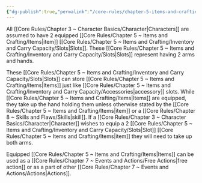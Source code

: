 ```yaml
---
{"dg-publish":true,"permalink":"/core-rules/chapter-5-items-and-crafting/inventory-and-carry-capacity/equipped/"}
---
```


All [[Core Rules/Chapter 3 ~ Character Basics/Character\|Characters]] are assumed to have 2 equipped [[Core Rules/Chapter 5 ~ Items and Crafting/Items\|item]] [[Core Rules/Chapter 5 ~ Items and Crafting/Inventory and Carry Capacity/Slots\|Slots]]. These [[Core Rules/Chapter 5 ~ Items and Crafting/Inventory and Carry Capacity/Slots\|Slots]] represent having 2 arms and hands.

These [[Core Rules/Chapter 5 ~ Items and Crafting/Inventory and Carry Capacity/Slots\|Slots]] can store [[Core Rules/Chapter 5 ~ Items and Crafting/Items\|Items]] just like [[Core Rules/Chapter 5 ~ Items and Crafting/Inventory and Carry Capacity/Accessories\|accessory]] slots. While [[Core Rules/Chapter 5 ~ Items and Crafting/Items\|Items]] are equipped, they take up the hand holding them unless otherwise stated by the [[Core Rules/Chapter 5 ~ Items and Crafting/Items\|item]] or a [[Core Rules/Chapter 8 ~ Skills and Flaws/Skills\|skill]]. If a [[Core Rules/Chapter 3 ~ Character Basics/Character\|Character]] wishes to equip a 2 [[Core Rules/Chapter 5 ~ Items and Crafting/Inventory and Carry Capacity/Slots\|Slot]] [[Core Rules/Chapter 5 ~ Items and Crafting/Items\|item]] they will need to take up both arms.

Equipped [[Core Rules/Chapter 5 ~ Items and Crafting/Items\|Items]] can be used as a [[Core Rules/Chapter 7 ~ Events and Actions/Free Actions\|free action]] or as a part of other [[Core Rules/Chapter 7 ~ Events and Actions/Actions\|Actions]].